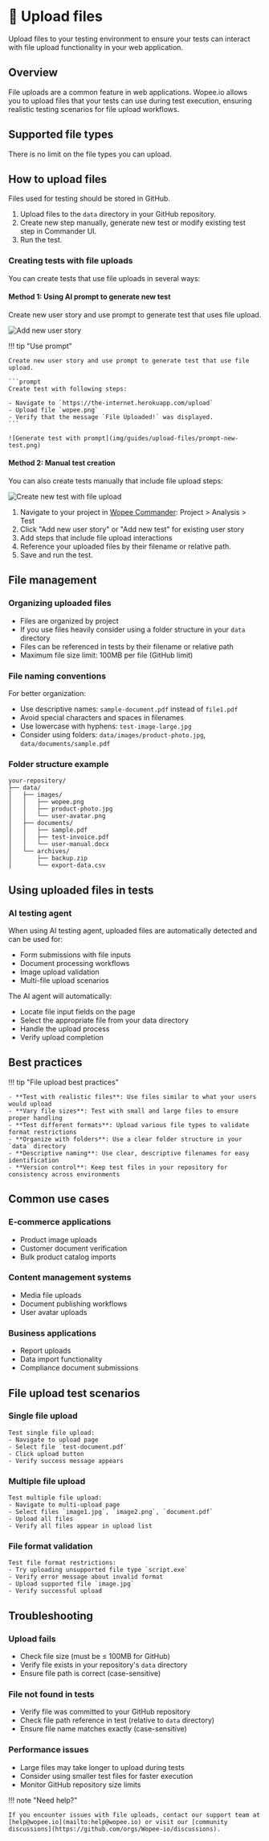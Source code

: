 # 📁 Upload files

Upload files to your testing environment to ensure your tests can interact with file upload functionality in your web application.

## Overview

File uploads are a common feature in web applications. Wopee.io allows you to upload files that your tests can use during test execution, ensuring realistic testing scenarios for file upload workflows.

## Supported file types

There is no limit on the file types you can upload.

## How to upload files

Files used for testing should be stored in GitHub.

1. Upload files to the `data` directory in your GitHub repository.
2. Create new step manually, generate new test or modify existing test step in Commander UI.
3. Run the test.

### Creating tests with file uploads

You can create tests that use file uploads in several ways:

#### Method 1: Using AI prompt to generate new test

Create new user story and use prompt to generate test that uses file upload.

![Add new user story](img/guides/upload-files/add-stories.png)

!!! tip "Use prompt"

    Create new user story and use prompt to generate test that use file upload.

    ```prompt
    Create test with following steps:

    - Navigate to `https://the-internet.herokuapp.com/upload`
    - Upload file `wopee.png`
    - Verify that the message `File Uploaded!` was displayed.
    ```

    ![Generate test with prompt](img/guides/upload-files/prompt-new-test.png)

#### Method 2: Manual test creation

You can also create tests manually that include file upload steps:

![Create new test with file upload](img/guides/upload-files/new-test-upload-file.png)

1. Navigate to your project in [Wopee Commander](https://cmd.wopee.io): Project > Analysis > Test
2. Click "Add new user story" or "Add new test" for existing user story
3. Add steps that include file upload interactions
4. Reference your uploaded files by their filename or relative path.
5. Save and run the test.

## File management

### Organizing uploaded files

- Files are organized by project
- If you use files heavily consider using a folder structure in your `data` directory
- Files can be referenced in tests by their filename or relative path
- Maximum file size limit: 100MB per file (GitHub limit)

### File naming conventions

For better organization:

- Use descriptive names: `sample-document.pdf` instead of `file1.pdf`
- Avoid special characters and spaces in filenames
- Use lowercase with hyphens: `test-image-large.jpg`
- Consider using folders: `data/images/product-photo.jpg`, `data/documents/sample.pdf`

### Folder structure example

```
your-repository/
├── data/
│   ├── images/
│   │   ├── wopee.png
│   │   ├── product-photo.jpg
│   │   └── user-avatar.png
│   ├── documents/
│   │   ├── sample.pdf
│   │   ├── test-invoice.pdf
│   │   └── user-manual.docx
│   └── archives/
│       ├── backup.zip
│       └── export-data.csv
```

## Using uploaded files in tests

### AI testing agent

When using AI testing agent, uploaded files are automatically detected and can be used for:

- Form submissions with file inputs
- Document processing workflows
- Image upload validation
- Multi-file upload scenarios

The AI agent will automatically:

- Locate file input fields on the page
- Select the appropriate file from your data directory
- Handle the upload process
- Verify upload completion

## Best practices

!!! tip "File upload best practices"

    - **Test with realistic files**: Use files similar to what your users would upload
    - **Vary file sizes**: Test with small and large files to ensure proper handling
    - **Test different formats**: Upload various file types to validate format restrictions
    - **Organize with folders**: Use a clear folder structure in your `data` directory
    - **Descriptive naming**: Use clear, descriptive filenames for easy identification
    - **Version control**: Keep test files in your repository for consistency across environments

## Common use cases

### E-commerce applications

- Product image uploads
- Customer document verification
- Bulk product catalog imports

### Content management systems

- Media file uploads
- Document publishing workflows
- User avatar uploads

### Business applications

- Report uploads
- Data import functionality
- Compliance document submissions

## File upload test scenarios

### Single file upload

```prompt
Test single file upload:
- Navigate to upload page
- Select file `test-document.pdf`
- Click upload button
- Verify success message appears
```

### Multiple file upload

```prompt
Test multiple file upload:
- Navigate to multi-upload page
- Select files `image1.jpg`, `image2.png`, `document.pdf`
- Upload all files
- Verify all files appear in upload list
```

### File format validation

```prompt
Test file format restrictions:
- Try uploading unsupported file type `script.exe`
- Verify error message about invalid format
- Upload supported file `image.jpg`
- Verify successful upload
```

## Troubleshooting

### Upload fails

- Check file size (must be ≤ 100MB for GitHub)
- Verify file exists in your repository's `data` directory
- Ensure file path is correct (case-sensitive)

### File not found in tests

- Verify file was committed to your GitHub repository
- Check file path reference in test (relative to `data` directory)
- Ensure file name matches exactly (case-sensitive)

### Performance issues

- Large files may take longer to upload during tests
- Consider using smaller test files for faster execution
- Monitor GitHub repository size limits

!!! note "Need help?"

    If you encounter issues with file uploads, contact our support team at [help@wopee.io](mailto:help@wopee.io) or visit our [community discussions](https://github.com/orgs/Wopee-io/discussions).
